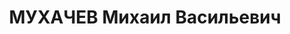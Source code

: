 ---
title: МУХАЧЕВ Михаил Васильевич
description: "Род. в 1895, Кировская обл., Макарьевский р-н, дер. Окатовская. Проживал:\
  \ Ярославская обл., г. Ярославль, ул. Университетская, 49. Яроблзу, Начальник ветеринарного\
  \ управления \n  Арестован 18.06.1937. Обв. по ст. 58-7, 58-8, 58-11. Приговор:\
  \ ВК ВС СССР, 29.12.1937 – ВМН. Расстрелян 30.12.1937. \n  Реабилитирован ВК ВС\
  \ СССР 06.07.1957"
---